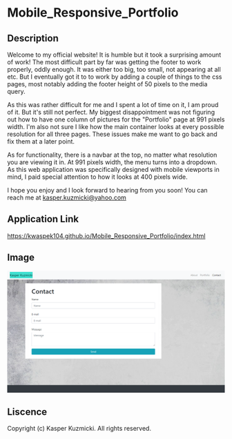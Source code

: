 # Mobile_Responsive_Portfolio

## Description 

Welcome to my official website! It is humble but it took a surprising amount of work! The most difficult part by far was getting the footer to work properly, oddly enough. It was either too big, too small, not appearing at all etc. But I eventually got it to to work by adding a couple of things to the css pages, most notably adding the footer height of 50 pixels to the media query. 

As this was rather difficult for me and I spent a lot of time on it, I am proud of it. But it's still not perfect. My biggest disappointment was not figuring out how to have one column of pictures for the "Portfolio" page at 991 pixels width. I'm also not sure I like how the main container looks at every possible resolution for all three pages. These issues make me want to go back and fix  them at a later point.

As for functionality, there is a navbar at the top, no matter what resolution you are viewing it in. At 991 pixels width, the menu turns into a dropdown. As this web application was specifically designed with mobile viewports in mind, I paid special attention to how it looks at 400 pixels wide.

I hope you enjoy and I look forward to hearing from you soon! You can reach me at kasper.kuzmicki@yahoo.com

## Application Link

https://kwaspek104.github.io/Mobile_Responsive_Portfolio/index.html

## Image 

![](Example_Screenshot.jpg)

## Liscence 

Copyright (c) Kasper Kuzmicki. All rights reserved.
